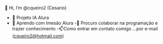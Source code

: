 👋 Hi, I’m @cqueiro2 (Cesario)
- 👀 Projeto IA Alura
- 🌱 Aprendo com Imesão Alura
-💞️ Procuro colaborar na programação e trazer conhecimento
-📫Como entrar em contato comigo ...por e-mail (cqueiro2@hotmail.com)

<!---
cqueiro2/cqueiro2 is a ✨ special ✨ repository because its `README.md` (this file) appears on your GitHub profile.
You can click the Preview link to take a look at your changes.
--->

